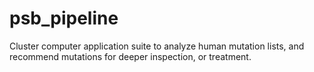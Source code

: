 # psb_pipeline
Cluster computer application suite to analyze human mutation lists, and recommend mutations for deeper inspection, or treatment.
